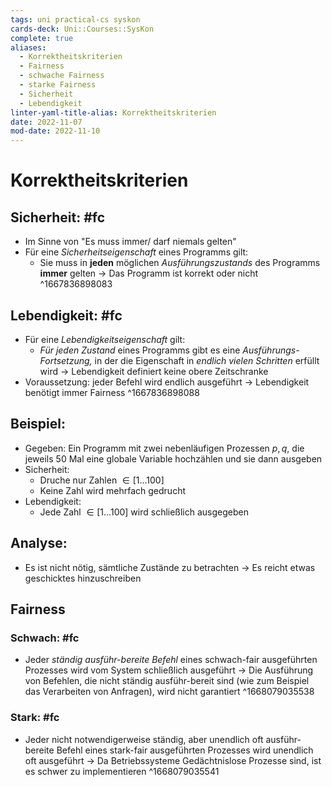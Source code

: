 ```yaml
---
tags: uni practical-cs syskon
cards-deck: Uni::Courses::SysKon
complete: true
aliases:
  - Korrektheitskriterien
  - Fairness
  - schwache Fairness
  - starke Fairness
  - Sicherheit
  - Lebendigkeit
linter-yaml-title-alias: Korrektheitskriterien
date: 2022-11-07
mod-date: 2022-11-10
---
```


# Korrektheitskriterien

## Sicherheit: #fc
- Im Sinne von "Es muss immer/ darf niemals gelten"
- Für eine *Sicherheitseigenschaft* eines Programms gilt:
	- Sie muss in **jeden** möglichen *Ausführungszustands* des Programms **immer** gelten
	-> Das Programm ist korrekt oder nicht
^1667836898083

## Lebendigkeit: #fc
- Für eine *Lebendigkeitseigenschaft* gilt:
	- *Für jeden Zustand* eines Programms gibt es eine *Ausführungs-Fortsetzung,* in der die Eigenschaft in *endlich vielen Schritten* erfüllt wird
	-> Lebendigkeit definiert keine obere Zeitschranke
- Voraussetzung: jeder Befehl wird endlich ausgeführt
	-> Lebendigkeit benötigt immer Fairness
^1667836898088

## Beispiel:
- Gegeben: Ein Programm mit zwei nebenläufigen Prozessen $p,q$, die jeweils 50 Mal eine globale Variable hochzählen und sie dann ausgeben
- Sicherheit:
	- Druche nur Zahlen $\in[1\dots100]$
	- Keine Zahl wird mehrfach gedrucht
- Lebendigkeit:
	- Jede Zahl $\in[1\dots100]$ wird schließlich ausgegeben

## Analyse:
- Es ist nicht nötig, sämtliche Zustände zu betrachten
	-> Es reicht etwas geschicktes hinzuschreiben

## Fairness

### Schwach: #fc
- Jeder *ständig ausführ-bereite Befehl* eines schwach-fair ausgeführten Prozesses wird vom System schließlich ausgeführt
  -> Die Ausführung von Befehlen, die nicht ständig ausführ-bereit sind (wie zum Beispiel das Verarbeiten von Anfragen), wird nicht garantiert
^1668079035538

### Stark: #fc
- Jeder nicht notwendigerweise ständig, aber unendlich oft ausführ-bereite Befehl eines stark-fair ausgeführten Prozesses wird unendlich oft ausgeführt
  -> Da Betriebssysteme Gedächtnislose Prozesse sind, ist es schwer zu implementieren
^1668079035541
